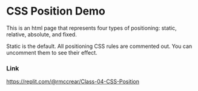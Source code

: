 # CSS Position Demo

This is an html page that represents four types of positioning: static, relative, absolute, and fixed.

Static is the default. All positioning CSS rules are commented out. 
You can uncomment them to see their effect.

### Link

https://replit.com/@rmccrear/Class-04-CSS-Position